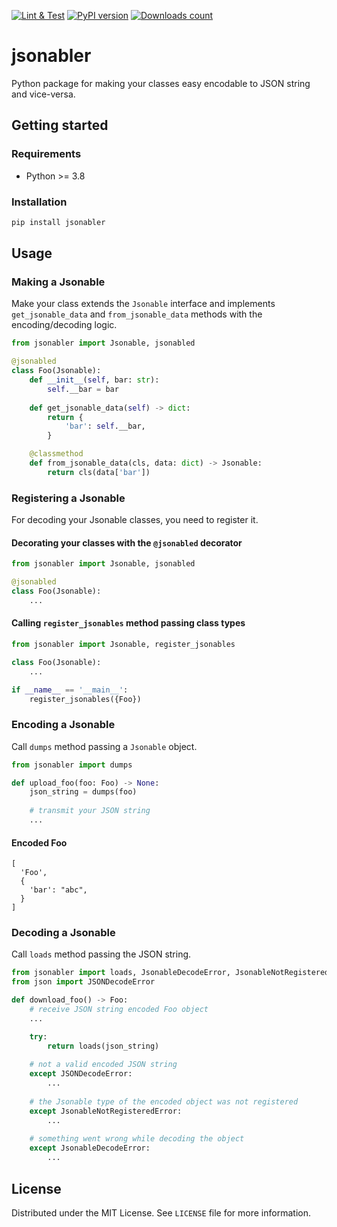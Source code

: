 [![Lint & Test](https://github.com/webfucktory/python-jsonabler/actions/workflows/lint-test.yml/badge.svg)](https://github.com/webfucktory/python-jsonabler/actions/workflows/lint-test.yml)
[![PyPI version](https://badge.fury.io/py/jsonabler.svg)](https://pypi.org/project/jsonabler)
[![Downloads count](https://img.shields.io/pypi/dm/jsonabler)](https://pypistats.org/packages/jsonabler)

# jsonabler

Python package for making your classes easy encodable to JSON string and vice-versa. 

## Getting started

### Requirements

- Python >= 3.8

### Installation

```bash
pip install jsonabler
```

## Usage

### Making a Jsonable 

Make your class extends the `Jsonable` interface and implements `get_jsonable_data` and `from_jsonable_data` methods with the encoding/decoding logic. 

```python
from jsonabler import Jsonable, jsonabled 

@jsonabled
class Foo(Jsonable):
    def __init__(self, bar: str):
        self.__bar = bar
    
    def get_jsonable_data(self) -> dict:
        return {
            'bar': self.__bar,
        }

    @classmethod
    def from_jsonable_data(cls, data: dict) -> Jsonable:
        return cls(data['bar'])
```

### Registering a Jsonable

For decoding your Jsonable classes, you need to register it.

#### Decorating your classes with the `@jsonabled` decorator

```python
from jsonabler import Jsonable, jsonabled 

@jsonabled
class Foo(Jsonable):
    ...
```    

#### Calling `register_jsonables` method passing class types

```python
from jsonabler import Jsonable, register_jsonables 

class Foo(Jsonable):
    ...

if __name__ == '__main__':
    register_jsonables({Foo})
```

### Encoding a Jsonable

Call `dumps` method passing a `Jsonable` object.

```python
from jsonabler import dumps

def upload_foo(foo: Foo) -> None:    
    json_string = dumps(foo)
    
    # transmit your JSON string
    ...
```

#### Encoded Foo
```json5
[
  'Foo',
  {
    'bar': "abc",
  }
]
```

### Decoding a Jsonable

Call `loads` method passing the JSON string.

```python
from jsonabler import loads, JsonableDecodeError, JsonableNotRegisteredError
from json import JSONDecodeError

def download_foo() -> Foo:    
    # receive JSON string encoded Foo object
    ...

    try:
        return loads(json_string)
    
    # not a valid encoded JSON string
    except JSONDecodeError:  
        ...
    
    # the Jsonable type of the encoded object was not registered
    except JsonableNotRegisteredError:  
        ...
    
    # something went wrong while decoding the object
    except JsonableDecodeError:  
        ...
```

## License

Distributed under the MIT License. See `LICENSE` file for more information.
